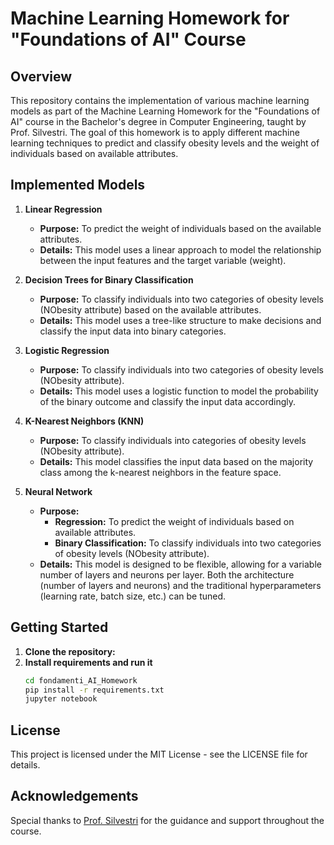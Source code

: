 # Machine Learning Homework for "Foundations of AI" Course

## Overview
This repository contains the implementation of various machine learning models as part of the Machine Learning Homework for the "Foundations of AI" course in the Bachelor's degree in Computer Engineering, taught by Prof. Silvestri. The goal of this homework is to apply different machine learning techniques to predict and classify obesity levels and the weight of individuals based on available attributes.

## Implemented Models
1. **Linear Regression**
   - **Purpose:** To predict the weight of individuals based on the available attributes.
   - **Details:** This model uses a linear approach to model the relationship between the input features and the target variable (weight).

2. **Decision Trees for Binary Classification**
   - **Purpose:** To classify individuals into two categories of obesity levels (NObesity attribute) based on the available attributes.
   - **Details:** This model uses a tree-like structure to make decisions and classify the input data into binary categories.

3. **Logistic Regression**
   - **Purpose:** To classify individuals into two categories of obesity levels (NObesity attribute).
   - **Details:** This model uses a logistic function to model the probability of the binary outcome and classify the input data accordingly.

4. **K-Nearest Neighbors (KNN)**
   - **Purpose:** To classify individuals into categories of obesity levels (NObesity attribute).
   - **Details:** This model classifies the input data based on the majority class among the k-nearest neighbors in the feature space.

5. **Neural Network**
   - **Purpose:** 
     - **Regression:** To predict the weight of individuals based on available attributes. 
     - **Binary Classification:** To classify individuals into two categories of obesity levels (NObesity attribute).
   - **Details:** This model is designed to be flexible, allowing for a variable number of layers and neurons per layer. Both the architecture (number of layers and neurons) and the traditional hyperparameters (learning rate, batch size, etc.) can be tuned.


## Getting Started
1. **Clone the repository:**
2. **Install requirements and run it**
   ```sh
   cd fondamenti_AI_Homework
   pip install -r requirements.txt
   jupyter notebook
   ```

## License
This project is licensed under the MIT License - see the LICENSE file for details.

## Acknowledgements
Special thanks to [Prof. Silvestri](https://sites.google.com/diag.uniroma1.it/fabriziosilvestri/home) for the guidance and support throughout the course.
